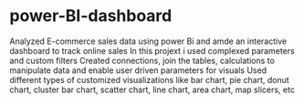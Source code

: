 # power-BI-dashboard
Analyzed E-commerce sales data using power Bi and amde an interactive dashboard to track online sales
In this projext i used complexed parameters and custom filters
Created connections, join the tables, calculations to manipulate data and enable user 
driven parameters for visuals
Used different types of customized visualizations like bar chart, pie chart, donut chart, cluster bar chart, scatter chart, line chart, area chart, map slicers, etc  

